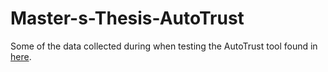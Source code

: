 # Master-s-Thesis-AutoTrust
Some of the data collected during when testing the AutoTrust tool found in [here](https://github.com/HallvardMM/AutoTrust).

